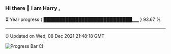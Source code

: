 ### Hi there 👋 I am Harry , 

⏳ Year progress { ████████████████████████████▁▁ } 93.67 %

---

⏰ Updated on Wed, 08 Dec 2021 21:48:18 GMT

![Progress Bar CI](https://github.com/duykhang68/duykhang68/workflows/Progress%20Bar%20CI/badge.svg)
